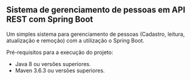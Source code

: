 <h2>Sistema de gerenciamento de pessoas em API REST com Spring Boot</h2>

Um simples sistema para gerenciamento de pessoas (Cadastro, leitura, atualização e remoção) com a utilização o Spring Boot.

Pré-requisitos para a execução do projeto:

* Java 8 ou versões superiores.
* Maven 3.6.3 ou versões superiores.